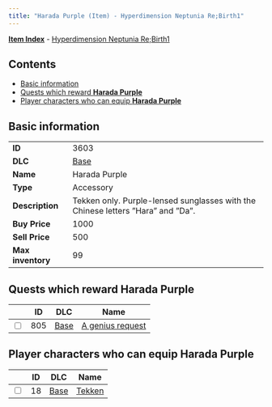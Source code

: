 ```yaml
---
title: "Harada Purple (Item) - Hyperdimension Neptunia Re;Birth1"
---
```


[**Item Index**](/neptunia/rb1/item/index.html) - [Hyperdimension Neptunia Re;Birth1](/neptunia/rb1)

## Contents

- [Basic information](#basic-information)
- [Quests which reward **Harada Purple**](#quests-which-reward-harada-purple)
- [Player characters who can equip **Harada Purple**](#player-characters-who-can-equip-harada-purple)

## Basic information

|   |   |
| -- | -- |
| **ID** | 3603 |
| **DLC** | [Base](/neptunia/rb1/dlc/1-base.html) |
| **Name** | Harada Purple |
| **Type** | Accessory |
| **Description** | Tekken only. Purple-lensed sunglasses with the Chinese letters ”Hara” and ”Da”. |
| **Buy Price** | 1000 |
| **Sell Price** | 500 |
| **Max inventory** | 99 |


## Quests which reward **Harada Purple**

|    | ID | DLC | Name |
| -- | -- | --- | ---- |
| <input type="checkbox" id="rb1-quest-1-805" class="trackbox" /> | 805 | [Base](/neptunia/rb1/dlc/1-base.html) | [A genius request](/neptunia/rb1/quest/1-805-a-genius-request.html) |


## Player characters who can equip **Harada Purple**

|    | ID | DLC | Name |
| -- | -- | --- | ---- |
| <input type="checkbox" id="rb1-player-1-18" class="trackbox" /> | 18 | [Base](/neptunia/rb1/dlc/1-base.html) | [Tekken](/neptunia/rb1/player/1-18-tekken.html) |
